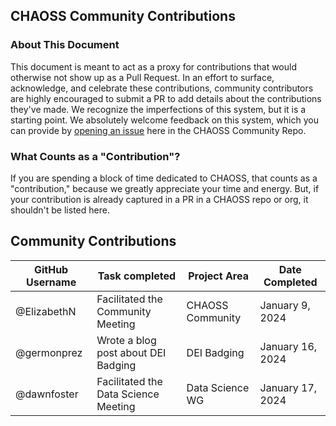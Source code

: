 ## CHAOSS Community Contributions
### About This Document
This document is meant to act as a proxy for contributions that would otherwise not show up as a Pull Request. In an effort to surface, acknowledge, and celebrate these contributions, community contributors are highly encouraged to submit a PR to add details about the contributions they've made. We recognize the imperfections of this system, but it is a starting point. We absolutely welcome feedback on this system, which you can provide by [opening an issue](https://github.com/chaoss/community/issues) here in the CHAOSS Community Repo.
### What Counts as a "Contribution"?
If you are spending a block of time dedicated to CHAOSS, that counts as a "contribution," because we greatly appreciate your time and energy. But, if your contribution is already captured in a PR in a CHAOSS repo or org, it shouldn't be listed here. 

## Community Contributions

| GitHub Username | Task completed                    | Project Area        | Date Completed |
|-----------------| ----------------------------------|----------------| --------------------|
| @ElizabethN     | Facilitated the Community Meeting | CHAOSS Community |  January 9, 2024 |
| @germonprez     | Wrote a blog post about DEI Badging | DEI Badging | January 16, 2024 | 
| @dawnfoster     | Facilitated the Data Science Meeting | Data Science WG | January 17, 2024 |
